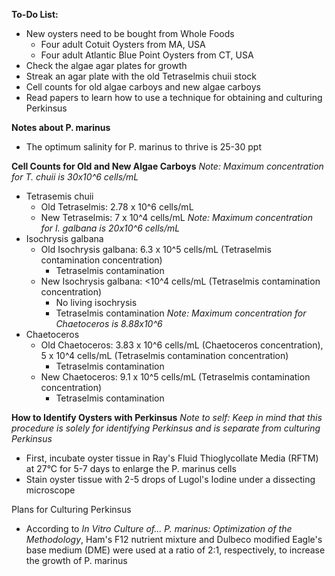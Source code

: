 **To-Do List:** 
- New oysters need to be bought from Whole Foods 
	- Four adult Cotuit Oysters from MA, USA
	- Four adult Atlantic Blue Point Oysters from CT, USA
- Check the algae agar plates for growth 
- Streak an agar plate with the old Tetraselmis chuii stock 
- Cell counts for old algae carboys and new algae carboys 
- Read papers to learn how to use a technique for obtaining and culturing Perkinsus

**Notes about P. marinus**
- The optimum salinity for P. marinus to thrive is 25-30 ppt

**Cell Counts for Old and New Algae Carboys** 
*Note: Maximum concentration for T. chuii is 30x10^6 cells/mL*
- Tetrasemis chuii 
	- Old Tetraselmis: 2.78 x 10^6 cells/mL
	- New Tetraselmis: 7 x 10^4 cells/mL
*Note: Maximum concentration for I. galbana is 20x10^6 cells/mL*
- Isochrysis galbana
	- Old Isochrysis galbana: 6.3 x 10^5 cells/mL (Tetraselmis contamination concentration)
		- Tetraselmis contamination
	- New Isochrysis galbana: <10^4 cells/mL (Tetraselmis contamination concentration)
		- No living isochrysis
		- Tetraselmis contamination
*Note: Maximum concentration for Chaetoceros is 8.88x10^6*
- Chaetoceros
	- Old Chaetoceros: 3.83 x 10^6 cells/mL (Chaetoceros concentration), 5 x 10^4 cells/mL (Tetraselmis contamination concentration)
		- Tetraselmis contamination
	- New Chaetoceros: 9.1 x 10^5 cells/mL (Tetraselmis contamination concentration)
		- Tetraselmis contamination


**How to Identify Oysters with Perkinsus** 
*Note to self: Keep in mind that this procedure is solely for identifying Perkinsus and is separate from culturing Perkinsus*
- First, incubate oyster tissue in Ray's Fluid Thioglycollate Media (RFTM) at 27°C for 5-7 days to enlarge the P. marinus cells
- Stain oyster tissue with 2-5 drops of Lugol's Iodine under a dissecting microscope

Plans for Culturing Perkinsus 
- According to *In Vitro Culture of... P. marinus: Optimization of the Methodology*, Ham's F12 nutrient mixture and Dulbeco modified Eagle's base medium (DME) were used at a ratio of 2:1, respectively, to increase the growth of P. marinus



